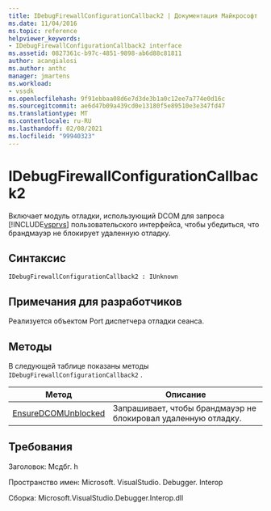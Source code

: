 ```yaml
---
title: IDebugFirewallConfigurationCallback2 | Документация Майкрософт
ms.date: 11/04/2016
ms.topic: reference
helpviewer_keywords:
- IDebugFirewallConfigurationCallback2 interface
ms.assetid: 0827361c-b97c-4851-9898-ab6d88c81811
author: acangialosi
ms.author: anthc
manager: jmartens
ms.workload:
- vssdk
ms.openlocfilehash: 9f91ebbaa08d6e7d3de3b1a0c12ee7a774e0d16c
ms.sourcegitcommit: ae6d47b09a439cd0e13180f5e89510e3e347fd47
ms.translationtype: MT
ms.contentlocale: ru-RU
ms.lasthandoff: 02/08/2021
ms.locfileid: "99940323"
---
```

# <a name="idebugfirewallconfigurationcallback2"></a>IDebugFirewallConfigurationCallback2
Включает модуль отладки, использующий DCOM для запроса [!INCLUDE[vsprvs](../../../code-quality/includes/vsprvs_md.md)] пользовательского интерфейса, чтобы убедиться, что брандмауэр не блокирует удаленную отладку.

## <a name="syntax"></a>Синтаксис

```
IDebugFirewallConfigurationCallback2 : IUnknown
```

## <a name="notes-for-implementers"></a>Примечания для разработчиков
 Реализуется объектом Port диспетчера отладки сеанса.

## <a name="methods"></a>Методы
 В следующей таблице показаны методы `IDebugFirewallConfigurationCallback2` .

|Метод|Описание|
|------------|-----------------|
|[EnsureDCOMUnblocked](../../../extensibility/debugger/reference/idebugfirewallconfigurationcallback2-ensuredcomunblocked.md)|Запрашивает, чтобы брандмауэр не блокировал удаленную отладку.|

## <a name="requirements"></a>Требования
 Заголовок: Мсдбг. h

 Пространство имен: Microsoft. VisualStudio. Debugger. Interop

 Сборка: Microsoft.VisualStudio.Debugger.Interop.dll
